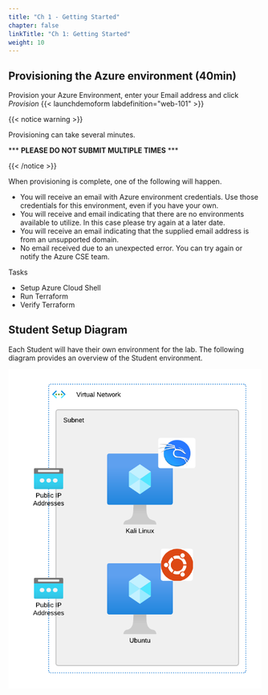 ```yaml
---
title: "Ch 1 - Getting Started"
chapter: false
linkTitle: "Ch 1: Getting Started"
weight: 10
---
```


## Provisioning the Azure environment (40min)

Provision your Azure Environment, enter your Email address and click _Provision_
{{< launchdemoform labdefinition="web-101" >}}

{{< notice warning >}}

Provisioning can take several minutes.

\*\*\* __PLEASE DO NOT SUBMIT MULTIPLE TIMES__ \*\*\*  

{{< /notice >}}

When provisioning is complete, one of the following will happen.

* You will receive an email with Azure environment credentials. Use those credentials for this environment, even if you have your own.
* You will receive and email indicating that there are no environments available to utilize. In this case please try again at a later date.
* You will receive an email indicating that the supplied email address is from an unsupported domain.
* No email received due to an unexpected error. You can try again or notify the Azure CSE team.

Tasks

* Setup Azure Cloud Shell
* Run Terraform
* Verify Terraform

## Student Setup Diagram

Each Student will have their own environment for the lab. The following diagram provides an overview of the Student environment.

   ![setup](env_diagram.png)